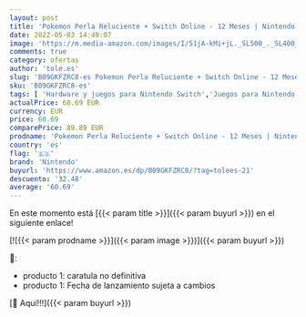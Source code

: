 ```yaml
---
layout: post
title: 'Pokemon Perla Reluciente + Switch Online - 12 Meses | Nintendo Switch - Código de descarga'
date: 2022-05-03 14:49:07
image: 'https://m.media-amazon.com/images/I/51jA-kMi+jL._SL500_._SL400_.jpg'
comments: true
category: ofertas
author: 'tole.es'
slug: 'B09GKFZRC8-es Pokemon Perla Reluciente + Switch Online - 12 Meses |...'
sku: 'B09GKFZRC8-es'
tags: [ 'Hardware y juegos para Nintendo Switch','Juegos para Nintendo Switch','Videojuegos','nintendo','🇪🇸', ]
actualPrice: 60.69 EUR
currency: EUR
price: 60.69
comparePrice: 89.89 EUR
prodname: 'Pokemon Perla Reluciente + Switch Online - 12 Meses | Nintendo Switch - Código de descarga'
country: 'es'
flag: '🇪🇸'
brand: 'Nintendo'
buyurl: 'https://www.amazon.es/dp/B09GKFZRC8/?tag=tolees-21'
descuento: '32.48'
average: '60.69'
---
```


En este momento está [{{< param title >}}]({{< param buyurl >}}) en el siguiente enlace!

[![{{< param prodname >}}]({{< param image >}})]({{< param buyurl >}})

🔎:

- producto 1: caratula no definitiva
- producto 1: Fecha de lanzamiento sujeta a cambios

[🛒 Aquí!!!]({{< param buyurl >}})
